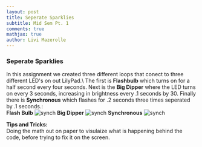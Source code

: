 ```yaml
---
layout: post
title: Seperate Sparklies
subtitle: Mid Sem Pt. 1
comments: true
mathjax: true
author: Livi Mazerolle
---
```

### **Seperate Sparklies**
In this assignment we created three different loops that conect to three different LED's on out LilyPad.\ The first is **Flashbulb** which turns on for a half second every four seconds. Next is the **Big Dipper** where the LED turns on every 3 seconds, increasing in brightness every .1 seconds by 30. Finally there is **Synchronous** which flashes for .2 seconds three times seperated by .1 seconds.:\
**Flash Bulb**
![synch](https://lpm3-ccbp.github.io/assets/img/IMG_5130.png)
**Big Dipper**
![synch](https://lpm3-ccbp.github.io/assets/img/IMG_5131.png)
**Synchronous**
![synch](https://lpm3-ccbp.github.io/assets/img/IMG_5129.png)

**Tips and Tricks:**\
Doing the math out on paper to visulaize what is happening behind the code, before trying to fix it on the screen.
